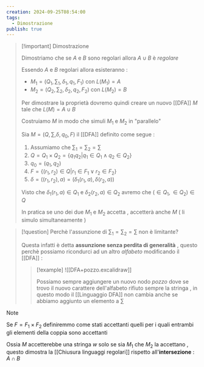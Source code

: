 ```yaml
---
creation: 2024-09-25T08:54:00
tags:
  - Dimostrazione
publish: true
---
```

>[!important] Dimostrazione
>
>Dimostriamo che se $A$ e $B$ sono regolari allora $A \cup B$ è *regolare*
>
>Essendo $A$ e $B$ regolari allora esisteranno :
>+ $M_1 = (Q_1,\sum_1,\delta_1,q_1,F_1)$ con $L(M_1) = A$
>+ $M_2 = (Q_2, \sum_2, \delta_2,q_2,F_2)$ con $L(M_2) = B$ 
>  
>Per dimostrare la proprietà dovremo quindi creare un nuovo [[DFA]] $M$ tale che $L(M) = A \cup B$
>
>Costruiamo $M$ in modo che simuli $M_1$ e $M_2$ in "parallelo"
>
>Sia $M=(Q,\sum,\delta,q_0,F)$ il [[DFA]] definito come segue :
>1. Assumiamo che $\sum_1 = \sum_2 = \sum$
>2. $Q = Q_1 \times Q_2 = \{ q_1q_2 | q_1 \in Q_1 \land q_2 \in Q_2 \}$
>3. $q_0 = (q_1,q_2)$
>4. $F = \{ (r_1,r_2) \in Q | r_1 \in F_1 \lor r_2 \in F_2 \}$
>5. $\delta = ((r_1,r_2),a) = (\delta_1(r_1,a),\delta(r_2,a))$
>
>Visto che $\delta_1(r_1,a) \in Q_1$ e $\delta_2(r_2,a) \in Q_2$ avremo che $(\in Q_1, \in Q_2) \in Q$ 
>
>In pratica se uno dei due $M_1$ e $M_2$ accetta , accetterà anche $M$ ( li simulo simultaneamente ) 

>[!question] Perchè l'assunzione di $\sum_1 = \sum_2 = \sum$ non è limitante?
>
>Questa infatti è detta **assunzione senza perdita di generalità** , questo perchè possiamo ricondurci ad un altro *alfabeto* modificando il [[DFA]] :
>>[!example] 
>>![[DFA+pozzo.excalidraw]]
>>
>>Possiamo sempre aggiungere un nuovo nodo *pozzo* dove se trovo il nuovo carattere dell'alfabeto rifiuto sempre la stringa , in questo modo il [[Linguaggio DFA]] non cambia anche se abbiamo aggiunto un elemento a $\sum$

>[!note] 
>Se $F=F_1 \times F_2$ definiremmo come stati accettanti quelli per i quali entrambi gli elementi della coppia sono accettanti 
>
>Ossia $M$ accetterebbe una stringa $w$ solo se sia $M_1$ che $M_2$ la accettano , questo dimostra la [[Chiusura linguaggi regolari]] rispetto all'**intersezione** : $A \cap B$  

